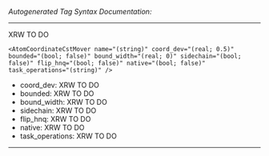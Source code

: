 _Autogenerated Tag Syntax Documentation:_

---
XRW TO DO

```
<AtomCoordinateCstMover name="(string)" coord_dev="(real; 0.5)" bounded="(bool; false)" bound_width="(real; 0)" sidechain="(bool; false)" flip_hnq="(bool; false)" native="(bool; false)" task_operations="(string)" />
```

-   coord_dev: XRW TO DO
-   bounded: XRW TO DO
-   bound_width: XRW TO DO
-   sidechain: XRW TO DO
-   flip_hnq: XRW TO DO
-   native: XRW TO DO
-   task_operations: XRW TO DO

---
